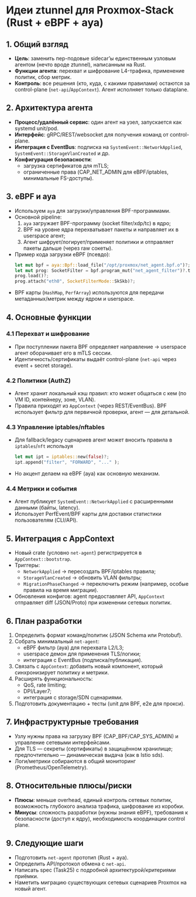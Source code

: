 # Идеи ztunnel для Proxmox-Stack (Rust + eBPF + aya)

## 1. Общий взгляд
- **Цель**: заменить пер-подовые sidecar’ы единственным узловым агентом (нечто вроде ztunnel), написанным на Rust.
- **Функции агента**: перехват и шифрование L4-трафика, применение политик, сбор метрик.
- **Контроль**: все решения (кто, куда, с какими правилами) остаются за control-plane (`net-api`/`AppContext`). Агент исполняет только dataplane.

## 2. Архитектура агента
- **Процесс/удалённый сервис**: один агент на узел, запускается как systemd unit/pod.
- **Интерфейс**: gRPC/REST/websocket для получения команд от control-plane.
- **Интеграция с EventBus**: подписка на `SystemEvent::NetworkApplied`, `SystemEvent::StorageVlanCreated` и др.
- **Конфигурация безопасности**:
  - загрузка сертификатов для mTLS;
  - ограниченные права (CAP_NET_ADMIN для eBPF/iptables, минимальные FS-доступы).

## 3. eBPF и aya
- Используем `aya` для загрузки/управления BPF-программами.
- Основной pipeline:
  1. `aya` загружает BPF-программу (socket filter/xdp/tc) в ядро;
  2. BPF на уровне ядра перехватывает пакеты и направляет их в userspace агент;
  3. Агент шифрует/логирует/применяет политики и отправляет пакеты дальше (через raw сокеты).
- Пример кода загрузки eBPF (псевдо):
  ```rust
  let mut bpf = aya::Bpf::load_file("/opt/proxmox/net_agent.bpf.o")?;
  let mut prog: SocketFilter = bpf.program_mut("net_agent_filter")?.try_into()?;
  prog.load()?;
  prog.attach("eth0", SocketFilterMode::SkSkb)?;
  ```
- BPF карты (`HashMap`, `PerfArray`) используются для передачи метаданных/метрик между ядром и userspace.

## 4. Основные функции
### 4.1 Перехват и шифрование
- При поступлении пакета BPF определяет направление → userspace агент оборачивает его в mTLS сессии.
- Идентичность/сертификаты выдаёт control-plane (`net-api` через event + secret storage).

### 4.2 Политики (AuthZ)
- Агент хранит локальный кэш правил: кто может общаться с кем (по VM ID, контейнеру, зоне, VLAN).
- Правила приходят из `AppContext` (через REST/EventBus). BPF использует фильтр для первичной проверки, агент — для детальной.

### 4.3 Управление iptables/nftables
- Для fallback/legacy сценариев агент может вносить правила в `iptables`/`nft` используя
  ```rust
  let mut ipt = iptables::new(false)?;
  ipt.append("filter", "FORWARD", "..." );
  ```
- Но акцент делаем на eBPF (aya) как основную механизм.

### 4.4 Метрики и события
- Агент публикует `SystemEvent::NetworkApplied` с расширенными данными (байты, latency).
- Использует PerfEvent/BPF карты для доставки статистики пользователям (CLI/API).

## 5. Интеграция с AppContext
- Новый crate (условно `net-agent`) регистрируется в `AppContext::bootstrap`.
- Триггеры:
  - `NetworkApplied` → пересоздать BPF/iptables правила;
  - `StorageVlanCreated` → обновить VLAN фильтры;
  - `MigrationPhaseChanged` → переключить режим (например, особые правила на время миграции).
- Обновления конфигов: agent предоставляет API, `AppContext` отправляет diff (JSON/Proto) при изменении сетевых политик.

## 6. План разработки
1. Определить формат команд/политик (JSON Schema или Protobuf).
2. Собрать минимальный `net-agent`:
   - eBPF фильтр (aya) для перехвата L2/L3;
   - userspace демон для применения TLS/логики;
   - интеграция с EventBus (подписка/публикация).
3. Связать с `AppContext`: добавить новый компонент, который синхронизирует политику и метрики.
4. Расширять функциональность:
   - QoS, rate limiting;
   - DPI/Layer7; 
   - интеграция с storage/SDN сценариями.
5. Подготовить документацию + тесты (unit для BPF, e2e для прокси).

## 7. Инфраструктурные требования
- Узлу нужны права на загрузку BPF (CAP_BPF/CAP_SYS_ADMIN) и управление сетевыми интерфейсами.
- Для TLS — секреты (сертификаты) в защищённом хранилище; предпочтительно — динамическая выдача (как в Istio sds).
- Логи/метрики собираются в общий мониторинг (Prometheus/OpenTelemetry).

## 8. Относительные плюсы/риски
- **Плюсы**: меньше overhead, единый контроль сетевых политик, возможность глубокого анализа трафика, шифрование из коробки.
- **Минусы**: сложность разработки (нужны знания eBPF), требования к безопасности (доступ к ядру), необходимость координации control plane.

## 9. Следующие шаги
- Подготовить `net-agent` прототип (Rust + aya).
- Определить API/протокол обмена с `net-api`.
- Написать spec (Task25) с подробной архитектурой/критериями приёмки.
- Наметить миграцию существующих сетевых сценариев Proxmox на новый агент.
